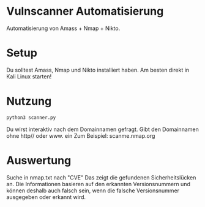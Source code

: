 # Vulnscanner Automatisierung
Automatisierung von Amass + Nmap + Nikto.

# Setup
Du solltest Amass, Nmap und Nikto installiert haben. Am besten direkt in
Kali Linux starten!

# Nutzung
``` bash
python3 scanner.py
```
Du wirst interaktiv nach dem Domainnamen gefragt.
Gibt den Domainnamen ohne http// oder www. ein
Zum Beispiel: scanme.nmap.org

# Auswertung
Suche in nmap.txt nach "CVE" Das zeigt die gefundenen Sicherheitslücken an.
Die Informationen basieren auf den erkannten Versionsnummern und können deshalb 
auch falsch sein, wenn die falsche Versionsnummer ausgegeben oder erkannt wird.

